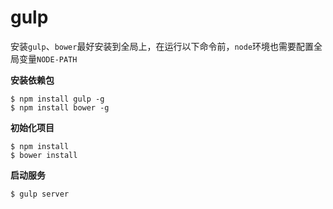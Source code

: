 # gulp

安装`gulp`、`bower`最好安装到全局上，在运行以下命令前，`node`环境也需要配置全局变量`NODE-PATH`

**安装依赖包**
```
$ npm install gulp -g
$ npm install bower -g
```
**初始化项目**
```
$ npm install
$ bower install
```
**启动服务**
```
$ gulp server
```
